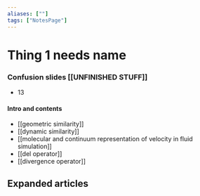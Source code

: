 ```yaml
---
aliases: [""]
tags: ["NotesPage"]
---
```


# Thing 1 needs name

### Confusion slides [[UNFINISHED STUFF]]
- 13

#### Intro and contents
- [[geometric similarity]]
- [[dynamic similarity]]
- [[molecular and continuum representation of velocity in fluid simulation]]
- [[del operator]]
- [[divergence operator]]


## Expanded articles
